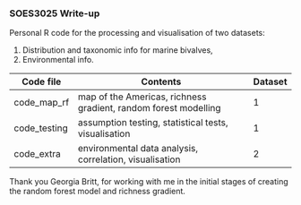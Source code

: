 ### SOES3025 Write-up
Personal R code for the processing and visualisation of two datasets:
1. Distribution and taxonomic info for marine bivalves,
2. Environmental info.

| Code file | Contents | Dataset |
|----------|----------|----------|
| code_map_rf | map of the Americas, richness gradient, random forest modelling | 1 |
| code_testing | assumption testing, statistical tests, visualisation | 1 |
| code_extra | environmental data analysis, correlation, visualisation | 2 |

Thank you Georgia Britt, for working with me in the initial stages of creating the random forest model and richness gradient.

<!-- Add copy of paper -->
